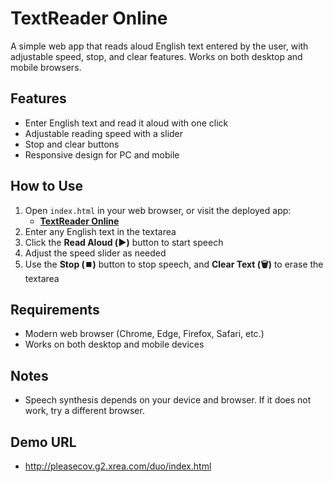 # TextReader Online

A simple web app that reads aloud English text entered by the user, with adjustable speed, stop, and clear features. Works on both desktop and mobile browsers.

## Features

- Enter English text and read it aloud with one click
- Adjustable reading speed with a slider
- Stop and clear buttons
- Responsive design for PC and mobile

## How to Use

1. Open `index.html` in your web browser, or visit the deployed app:
   - **[TextReader Online](http://pleasecov.g2.xrea.com/duo/index.html)**
2. Enter any English text in the textarea
3. Click the **Read Aloud (▶️)** button to start speech
4. Adjust the speed slider as needed
5. Use the **Stop (⏹️)** button to stop speech, and **Clear Text (🗑️)** to erase the textarea

## Requirements

- Modern web browser (Chrome, Edge, Firefox, Safari, etc.)
- Works on both desktop and mobile devices

## Notes

- Speech synthesis depends on your device and browser. If it does not work, try a different browser.

## Demo URL

- http://pleasecov.g2.xrea.com/duo/index.html


